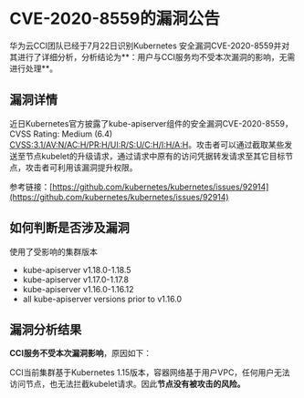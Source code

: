 # CVE-2020-8559的漏洞公告<a name="cci_01_0102"></a>

华为云CCI团队已经于7月22日识别Kubernetes 安全漏洞CVE-2020-8559并对其进行了详细分析，分析结论为**：用户与CCI服务均不受本次漏洞的影响，无需进行处理**。

## 漏洞详情<a name="section181816735213"></a>

近日Kubernetes官方披露了kube-apiserver组件的安全漏洞CVE-2020-8559，CVSS Rating: Medium \(6.4\)  [CVSS:3.1/AV:N/AC:H/PR:H/UI:R/S:U/C:H/I:H/A:H](https://www.first.org/cvss/calculator/3.1#CVSS:3.1/AV:N/AC:H/PR:H/UI:R/S:U/C:H/I:H/A:H)。攻击者可以通过截取某些发送至节点kubelet的升级请求，通过请求中原有的访问凭据转发请求至其它目标节点，攻击者可利用该漏洞提升权限。

参考链接：[https://github.com/kubernetes/kubernetes/issues/92914](https://github.com/kubernetes/kubernetes/issues/92914)

## 如何判断是否涉及漏洞<a name="section11312104375313"></a>

使用了受影响的集群版本

-   kube-apiserver v1.18.0-1.18.5
-   kube-apiserver v1.17.0-1.17.8
-   kube-apiserver v1.16.0-1.16.12
-   all kube-apiserver versions prior to v1.16.0

## 漏洞分析结果<a name="section18384755205312"></a>

**CCI服务不受本次漏洞影响**，原因如下：

CCI当前集群基于Kubernetes 1.15版本，容器网络基于用户VPC，任何用户无法访问节点，也无法拦截kubelet请求。因此**节点没有被攻击的风险。**


